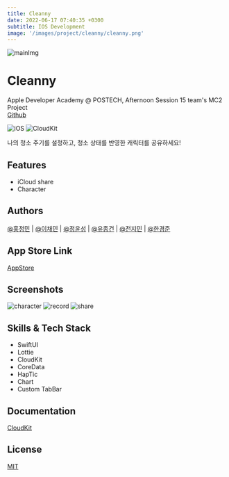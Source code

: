 ```yaml
---
title: Cleanny
date: 2022-06-17 07:40:35 +0300
subtitle: IOS Development
image: '/images/project/cleanny/cleanny.png'
---
```


![mainImg](https://user-images.githubusercontent.com/96639917/174968931-6b0c8706-32c6-4a0d-b5a3-60a9b9f29cab.png)

# Cleanny
Apple Developer Academy @ POSTECH, Afternoon Session 15 team's MC2 Project<br>
[Github](https://github.com/DeveloperAcademy-POSTECH/MC2-Team15-Cleanny)

![iOS](https://img.shields.io/badge/Swift-iOS-51a9e8?logo=Swift)
![CloudKit](https://img.shields.io/badge/with-CloudKit-3693F3?logo=iCloud)

나의 청소 주기를 설정하고, 청소 상태를 반영한 캐릭터를 공유하세요!

## Features
- iCloud share
- Character

## Authors
[@홍정민](https://github.com/jeohong) | [@이채민](https://github.com/shinehardd) | [@정윤성](https://github.com/JungYunseong) | [@유종건](https://github.com/mycookie1) | [@전지민](https://github.com/JMM00) | [@한경준](https://github.com/HanGyeongjun)

## App Store Link
[AppStore](https://apps.apple.com/kr/app/cleanny/id1630640491)

## Screenshots
![character](https://user-images.githubusercontent.com/96639917/174968907-1101084a-d49e-4f60-980a-c65e80673b95.png)
![record](https://user-images.githubusercontent.com/96639917/174968937-722289ff-b4d0-48f8-b287-e41fbb2ef5bc.png)
![share](https://user-images.githubusercontent.com/96639917/174968942-c1111fa5-b81c-4f87-a684-065def297862.png)

## Skills & Tech Stack
- SwiftUI
- Lottie
- CloudKit
- CoreData
- HapTic
- Chart
- Custom TabBar

## Documentation
[CloudKit]([https://linktodocumentation](https://developer.apple.com/documentation/cloudkit/shared_records/sharing_cloudkit_data_with_other_icloud_users))

## License
[MIT](https://choosealicense.com/licenses/mit/)